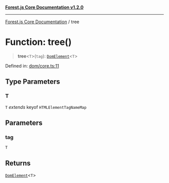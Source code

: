 [**Forest.js Core Documentation v1.2.0**](../README.md)

***

[Forest.js Core Documentation](../README.md) / tree

# Function: tree()

> **tree**\<`T`\>(`tag`): [`DomElement`](../type-aliases/DomElement.md)\<`T`\>

Defined in: [dom/core.ts:11](https://github.com/GrangbelrLurain/forest-js/blob/3b9f0f1236af55b74c90cc45f6935444ec94c11b/packages/core/src/dom/core.ts#L11)

## Type Parameters

### T

`T` *extends* keyof `HTMLElementTagNameMap`

## Parameters

### tag

`T`

## Returns

[`DomElement`](../type-aliases/DomElement.md)\<`T`\>
